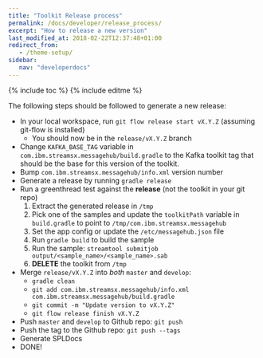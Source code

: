 ```yaml
---
title: "Toolkit Release process"
permalink: /docs/developer/release_process/
excerpt: "How to release a new version"
last_modified_at: 2018-02-22T12:37:48+01:00
redirect_from:
   - /theme-setup/
sidebar:
   nav: "developerdocs"
---
```

{% include toc %}
{% include editme %}

The following steps should be followed to generate a new release:

* In your local workspace, run `git flow release start vX.Y.Z` (assuming git-flow is installed)
  * You should now be in the `release/vX.Y.Z` branch
* Change `KAFKA_BASE_TAG` variable in `com.ibm.streamsx.messagehub/build.gradle` to the Kafka toolkit tag that should be the base for this version of the toolkit. 
* Bump `com.ibm.streamsx.messagehub/info.xml` version number
* Generate a release by running `gradle release`
* Run a greenthread test against the **release** (not the toolkit in your git repo)
  1. Extract the generated release in `/tmp`
  1. Pick one of the samples and update the `toolkitPath` variable in `build.gradle` to point to `/tmp/com.ibm.streamsx.messagehub`
  1. Set the app config or update the `/etc/messagehub.json` file
  1. Run `gradle build` to build the sample
  1. Run the sample: `streamtool submitjob output/<sample_name>/<sample_name>.sab`
  1. **DELETE** the toolkit from `/tmp`
* Merge `release/vX.Y.Z` into *both* `master` and `develop`:
  * `gradle clean`
  * `git add com.ibm.streamsx.messagehub/info.xml com.ibm.streamsx.messagehub/build.gradle`
  * `git commit -m "Update version to vX.Y.Z"`
  * `git flow release finish vX.Y.Z`
* Push `master` and `develop` to Github repo: `git push`
* Push the tag to the Github repo: `git push --tags`
* Generate SPLDocs
* DONE!

